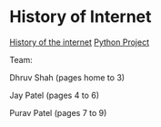 # History of Internet

[History of the internet](http://dpjhistoryproject.eastus.azurecontainer.io/)
[Python Project](http://pythonproject.eastus.azurecontainer.io/)

Team: 

Dhruv Shah (pages home to 3)

Jay Patel (pages 4 to 6)

Purav Patel (pages 7 to 9)